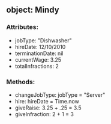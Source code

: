 ## object: Mindy

### Attributes:
- jobType: "Dishwasher"
- hireDate: 12/10/2010
- terminationDate: nil
- currentWage: 3.25
- totalInfractions: 2

### Methods:
- changeJobType:  jobType = "Server"
- hire: hireDate = Time.now
- giveRaise: 3.25 + .25 = 3.5
- giveInfraction: 2 + 1 = 3

